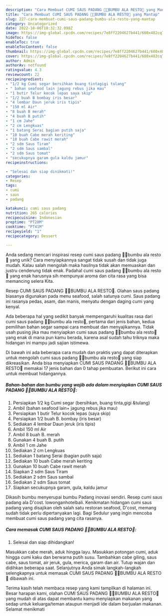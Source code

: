 ```yaml
---
description: "Cara Membuat CUMI SAUS PADANG 🦑🦪BUMBU ALA RESTO🤤 yang Mantap"
title: "Cara Membuat CUMI SAUS PADANG 🦑🦪BUMBU ALA RESTO🤤 yang Mantap"
slug: 227-cara-membuat-cumi-saus-padang-bumbu-ala-resto-yang-mantap
category: Uncategorized
date: 2022-10-06T10:32:32.098Z
image: https://img-global.cpcdn.com/recipes/7e8ff2204627b441/680x482cq70/cumi-saus-padang-bumbu-ala-resto-foto-resep-utama.jpg
hideToc: false
enableToc: true
enableTocContent: false
thumbnail: https://img-global.cpcdn.com/recipes/7e8ff2204627b441/680x482cq70/cumi-saus-padang-bumbu-ala-resto-foto-resep-utama.jpg
cover: https://img-global.cpcdn.com/recipes/7e8ff2204627b441/680x482cq70/cumi-saus-padang-bumbu-ala-resto-foto-resep-utama.jpg
author: Admin
authorAv: notfound
ratingvalue: 4.3
reviewcount: 22
recipeingredient:
- "1/2 kg Cumi segar bersihkan buang tintagigi tulang"
- " bahan seafood lain jagung rebus jika mau"
- "1 butir Telur kocok lepas saya skip"
- "1/2 buah B bombay iris besar"
- "4 lembar Daun jeruk iris tipis"
- "150 ml Air"
- "8 buah B merah"
- "4 buah B putih"
- "1 cm Jahe"
- "2 cm Lengkuas"
- "1 batang Serai bagian putih saja"
- "10 buah Cabe merah keriting"
- "10 buah Cabe rawit merah"
- "2 sdm Saus Tiram"
- "2 sdm Saus sambal"
- "2 sdm Saus tomat"
- "secukupnya garam gula kaldu jamur"
recipeinstructions:

- "Selesai dan siap dinikmati!"
categories:
- Resep
tags:
- cumi
- saus
- padang

katakunci: cumi saus padang 
nutrition: 265 calories
recipecuisine: Indonesian
preptime: "PT28M"
cooktime: "PT41M"
recipeyield: "1"
recipecategory: Dessert

---
```





Anda sedang mencari inspirasi resep cumi saus padang 🦑🦪bumbu ala resto🤤 yang unik? Cara menyiapkannya sangat tidak susah dan tidak juga mudah. Kalau salah mengolah maka hasilnya tidak akan memuaskan dan justru cenderung tidak enak. Padahal cumi saus padang 🦑🦪bumbu ala resto🤤 yang enak harusnya sih mempunyai aroma dan cita rasa yang bisa memancing selera Kita.





Resep CUMI SAUS PADANG 🦑🦪BUMBU ALA RESTO🤤. Olahan saus padang biasanya digunakan pada menu seafood, salah satunya cumi. Saus padang ini rasanya pedas, asam, dan manis, menyatu dengan daging cumi yang kenyal.

Ada beberapa hal yang sedikit banyak mempengaruhi kualitas rasa dari cumi saus padang 🦑🦪bumbu ala resto🤤, pertama dari jenis bahan, kedua pemilihan bahan segar sampai cara membuat dan menyajikannya. Tidak usah pusing jika mau menyiapkan cumi saus padang 🦑🦪bumbu ala resto🤤 yang enak di mana pun kamu berada, karena asal sudah tahu triknya maka hidangan ini mampu jadi sajian istimewa.






Di bawah ini ada beberapa cara mudah dan praktis yang dapat diterapkan untuk mengolah cumi saus padang 🦑🦪bumbu ala resto🤤 yang siap dikreasikan. Anda bisa menyiapkan CUMI SAUS PADANG 🦑🦪BUMBU ALA RESTO🤤 memakai 17 jenis bahan dan 0 tahap pembuatan. Berikut ini cara untuk membuat hidangannya.

<!--inarticleads1-->

##### Bahan-bahan dan bumbu yang wajib ada dalam menyiapkan CUMI SAUS PADANG 🦑🦪BUMBU ALA RESTO🤤:

1. Persiapkan 1/2 kg Cumi segar (bersihkan, buang tinta,gigi &amp;tulang)
1. Ambil  (bahan seafood lain+ jagung rebus jika mau)
1. Persiapkan 1 butir Telur kocok lepas (saya skip)
1. Persiapkan 1/2 buah B. bombay (iris besar)
1. Sediakan 4 lembar Daun jeruk (iris tipis)
1. Ambil 150 ml Air
1. Ambil 8 buah B. merah
1. Gunakan 4 buah B. putih
1. Ambil 1 cm Jahe
1. Sediakan 2 cm Lengkuas
1. Sediakan 1 batang Serai (bagian putih saja)
1. Sediakan 10 buah Cabe merah keriting
1. Gunakan 10 buah Cabe rawit merah
1. Siapkan 2 sdm Saus Tiram
1. Sediakan 2 sdm Saus sambal
1. Sediakan 2 sdm Saus tomat
1. Siapkan secukupnya garam, gula, kaldu jamur


Dikasih bumbu menyerupai bumbu Padang inovasi sendiri. Resep cumi saus padang ala D&#39;cost. lowonganhotelbali. Kenikmatan hidangan cumi saus padang yang disajikan oleh salah satu restoran seafood, D&#39;cost, memang sudah tidak perlu dipertanyakan lagi. Bagi Sedulur yang ingin mencoba membuat cumi saus padang yang cita rasanya. 

<!--inarticleads2-->

##### Cara memasak CUMI SAUS PADANG 🦑🦪BUMBU ALA RESTO🤤:


1. Selesai dan siap dihidangkan!

Masukkan cabe merah, aduk hingga layu. Masukkan potongan cumi, aduk hingga cumi kaku dan berwarna putih susu. Tambahkan cabe giling, saus cabe, saus tomat, air jeruk, gula, merica, garam dan air. Tutup wajan dan didihkan beberapa saat. Selanjutnya Anda simak langkah-langkah selengkapnya untuk memasak CUMI SAUS PADANG 🦑🦪BUMBU ALA RESTO🤤 dibawah ini. 

Terima kasih telah membaca resep yang kami tampilkan di halaman ini. Besar harapan kami, olahan CUMI SAUS PADANG 🦑🦪BUMBU ALA RESTO🤤 yang mudah di atas dapat membantu kamu menyiapkan makanan yang sedap untuk keluarga/teman ataupun menjadi ide dalam berjualan makanan. Selamat menikmati
